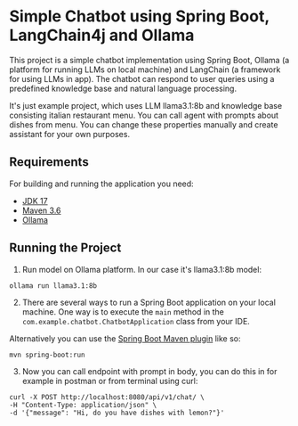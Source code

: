 # Simple Chatbot using Spring Boot, LangChain4j and Ollama

This project is a simple chatbot implementation using Spring Boot, Ollama (a platform for running LLMs on local machine) and LangChain (a framework for using LLMs in app). The chatbot can respond to user queries using a predefined knowledge base and natural language processing.

It's just example project, which uses LLM llama3.1:8b and knowledge base consisting italian restaurant menu. You can call agent with prompts about dishes from menu. You can change these properties manually and create assistant for your own purposes.
## Requirements
For building and running the application you need:
- [JDK 17](https://www.oracle.com/java/technologies/downloads/#java17)
- [Maven 3.6](https://maven.apache.org)
- [Ollama](https://ollama.com/download)


## Running the Project
1. Run model on Ollama platform. In our case it's llama3.1:8b model:
```shell
ollama run llama3.1:8b
```

2. There are several ways to run a Spring Boot application on your local machine. One way is to execute the `main` method in the `com.example.chatbot.ChatbotApplication` class from your IDE.

Alternatively you can use the [Spring Boot Maven plugin](https://docs.spring.io/spring-boot/docs/current/reference/html/build-tool-plugins-maven-plugin.html) like so:
```shell
mvn spring-boot:run
```

3. Now you can call endpoint with prompt in body, you can do this in for example in postman or from terminal using curl:
```shell
curl -X POST http://localhost:8080/api/v1/chat/ \
-H "Content-Type: application/json" \
-d '{"message": "Hi, do you have dishes with lemon?"}' 
```

